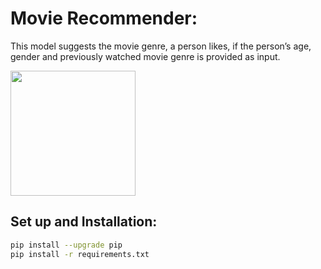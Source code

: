 # Movie Recommender:
This model suggests the movie genre, a person likes, if the person’s age, gender and previously watched movie genre is provided as input.

<img src="images/input.png" width=200 height=200>

## Set up and Installation:
```bash
pip install --upgrade pip
pip install -r requirements.txt
```
